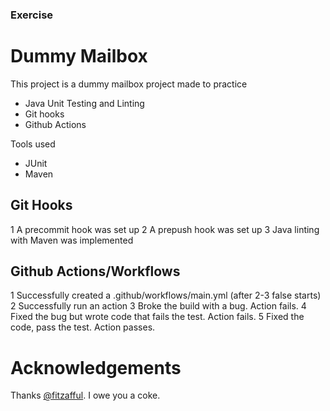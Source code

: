 ### Exercise

# Dummy Mailbox

This project is a dummy mailbox project made to practice
 - Java Unit Testing and Linting
 - Git hooks
 - Github Actions
 
 Tools used
 - JUnit
 - Maven
 
 ## Git Hooks
 1 A precommit hook was set up
 2 A prepush hook was set up
 3 Java linting with Maven was implemented
 
 ## Github Actions/Workflows
 1 Successfully created a .github/workflows/main.yml (after 2-3 false starts)
 2 Successfully run an action
 3 Broke the build with a bug. Action fails.
 4 Fixed the bug but wrote code that fails the test. Action fails.
 5 Fixed the code, pass the test. Action passes.
 
 # Acknowledgements
 
 Thanks [@fitzafful](https://github.com/FitzAfful). I owe you a coke.
 
